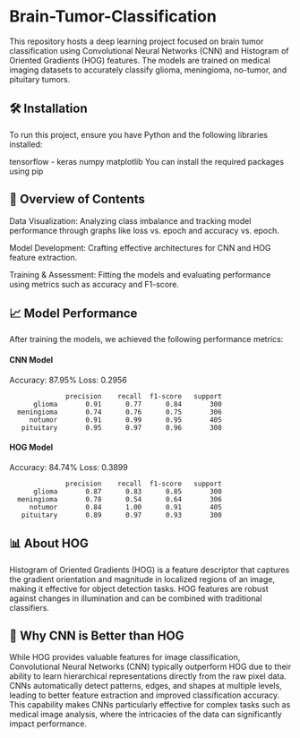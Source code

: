 # Brain-Tumor-Classification
This repository hosts a deep learning project focused on brain tumor classification using Convolutional Neural Networks (CNN) and Histogram of Oriented Gradients (HOG) features. The models are trained on medical imaging datasets to accurately classify glioma, meningioma, no-tumor, and pituitary tumors.

## 🛠 Installation
To run this project, ensure you have Python and the following libraries installed:

tensorflow - keras
numpy
matplotlib
You can install the required packages using pip

## 🧠 Overview of Contents
Data Visualization: Analyzing class imbalance and tracking model performance through graphs like loss vs. epoch and accuracy vs. epoch.

Model Development: Crafting effective architectures for CNN and HOG feature extraction.

Training & Assessment: Fitting the models and evaluating performance using metrics such as accuracy and F1-score.

## 📈 Model Performance
After training the models, we achieved the following performance metrics:



#### CNN Model
Accuracy: 87.95%
Loss: 0.2956

```plaintext
              precision    recall  f1-score   support
      glioma       0.91      0.77      0.84       300
  meningioma       0.74      0.76      0.75       306
     notumor       0.91      0.99      0.95       405
   pituitary       0.95      0.97      0.96       300

```

#### HOG Model
Accuracy: 84.74%
Loss: 0.3899

```plaintext
              precision    recall  f1-score   support
      glioma       0.87      0.83      0.85       300
  meningioma       0.78      0.54      0.64       306
     notumor       0.84      1.00      0.91       405
   pituitary       0.89      0.97      0.93       300

```

## 📊 About HOG
Histogram of Oriented Gradients (HOG) is a feature descriptor that captures the gradient orientation and magnitude in localized regions of an image, making it effective for object detection tasks. HOG features are robust against changes in illumination and can be combined with traditional classifiers.

## 🧠 Why CNN is Better than HOG
While HOG provides valuable features for image classification, Convolutional Neural Networks (CNN) typically outperform HOG due to their ability to learn hierarchical representations directly from the raw pixel data. CNNs automatically detect patterns, edges, and shapes at multiple levels, leading to better feature extraction and improved classification accuracy. This capability makes CNNs particularly effective for complex tasks such as medical image analysis, where the intricacies of the data can significantly impact performance.
